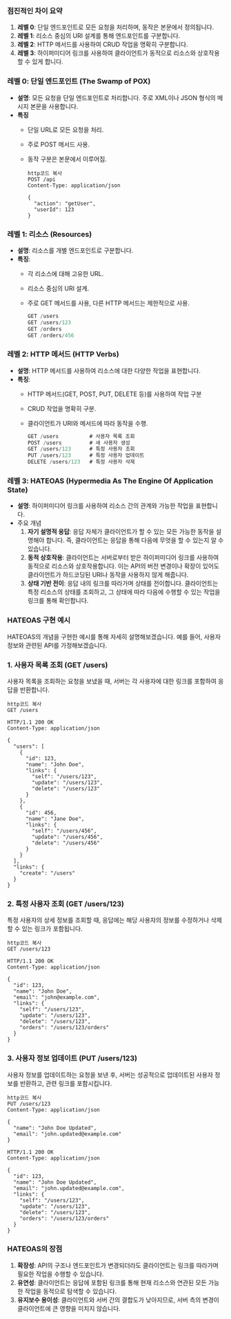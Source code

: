 ### 점진적인 차이 요약
1. **레벨 0**: 단일 엔드포인트로 모든 요청을 처리하며, 동작은 본문에서 정의됩니다.
2. **레벨 1**: 리소스 중심의 URI 설계를 통해 엔드포인트를 구분합니다.
3. **레벨 2**: HTTP 메서드를 사용하여 CRUD 작업을 명확히 구분합니다.
4. **레벨 3**: 하이퍼미디어 링크를 사용하여 클라이언트가 동적으로 리소스와 상호작용할 수 있게 합니다.
### 레벨 0: 단일 엔드포인트 (The Swamp of POX)

- **설명**: 모든 요청을 단일 엔드포인트로 처리합니다. 주로 XML이나 JSON 형식의 메시지 본문을 사용합니다.
- **특징**
    - 단일 URL로 모든 요청을 처리.
    - 주로 POST 메서드 사용.
    - 동작 구분은 본문에서 이루어짐.
        
        ```
        http코드 복사
        POST /api
        Content-Type: application/json
        
        {
          "action": "getUser",
          "userId": 123
        }
        
        ```
        
### 레벨 1: 리소스 (Resources)
- **설명**: 리소스를 개별 엔드포인트로 구분합니다.
- **특징**:
    - 각 리소스에 대해 고유한 URL.
    - 리소스 중심의 URI 설계.
    - 주로 GET 메서드를 사용, 다른 HTTP 메서드는 제한적으로 사용.
        
        ```java
        GET /users
        GET /users/123
        GET /orders
        GET /orders/456
        
        ```

### 레벨 2: HTTP 메서드 (HTTP Verbs)
- **설명**: HTTP 메서드를 사용하여 리소스에 대한 다양한 작업을 표현합니다.
- **특징**:
    - HTTP 메서드(GET, POST, PUT, DELETE 등)를 사용하여 작업 구분  
    - CRUD 작업을 명확히 구분.
    - 클라이언트가 URI와 메서드에 따라 동작을 수행.
        
        ```java
        GET /users          # 사용자 목록 조회
        POST /users         # 새 사용자 생성
        GET /users/123      # 특정 사용자 조회
        PUT /users/123      # 특정 사용자 업데이트
        DELETE /users/123   # 특정 사용자 삭제
        
        ```

### 레벨 3: HATEOAS (Hypermedia As The Engine Of Application State)
- **설명**: 하이퍼미디어 링크를 사용하여 리소스 간의 관계와 가능한 작업을 표현합니다.
- 주요 개념
    1. **자기 설명적 응답**: 응답 자체가 클라이언트가 할 수 있는 모든 가능한 동작을 설명해야 합니다. 즉, 클라이언트는 응답을 통해 다음에 무엇을 할 수 있는지 알 수 있습니다.
    2. **동적 상호작용**: 클라이언트는 서버로부터 받은 하이퍼미디어 링크를 사용하여 동적으로 리소스와 상호작용합니다. 이는 API의 버전 변경이나 확장이 있어도 클라이언트가 하드코딩된 URI나 동작을 사용하지 않게 해줍니다.
    3. **상태 기반 전이**: 응답 내의 링크를 따라가며 상태를 전이합니다. 클라이언트는 특정 리소스의 상태를 조회하고, 그 상태에 따라 다음에 수행할 수 있는 작업을 링크를 통해 확인합니다.
### HATEOAS 구현 예시
HATEOAS의 개념을 구현한 예시를 통해 자세히 설명해보겠습니다. 예를 들어, 사용자 정보와 관련된 API를 가정해보겠습니다.

### 1. 사용자 목록 조회 (GET /users)

사용자 목록을 조회하는 요청을 보냈을 때, 서버는 각 사용자에 대한 링크를 포함하여 응답을 반환합니다.

```
http코드 복사
GET /users

HTTP/1.1 200 OK
Content-Type: application/json

{
  "users": [
    {
      "id": 123,
      "name": "John Doe",
      "links": {
        "self": "/users/123",
        "update": "/users/123",
        "delete": "/users/123"
      }
    },
    {
      "id": 456,
      "name": "Jane Doe",
      "links": {
        "self": "/users/456",
        "update": "/users/456",
        "delete": "/users/456"
      }
    }
  ],
  "links": {
    "create": "/users"
  }
}

```

### 2. 특정 사용자 조회 (GET /users/123)
특정 사용자의 상세 정보를 조회할 때, 응답에는 해당 사용자의 정보를 수정하거나 삭제할 수 있는 링크가 포함됩니다.

```
http코드 복사
GET /users/123

HTTP/1.1 200 OK
Content-Type: application/json

{
  "id": 123,
  "name": "John Doe",
  "email": "john@example.com",
  "links": {
    "self": "/users/123",
    "update": "/users/123",
    "delete": "/users/123",
    "orders": "/users/123/orders"
  }
}

```

### 3. 사용자 정보 업데이트 (PUT /users/123)
사용자 정보를 업데이트하는 요청을 보낸 후, 서버는 성공적으로 업데이트된 사용자 정보를 반환하고, 관련 링크를 포함시킵니다.

```
http코드 복사
PUT /users/123
Content-Type: application/json

{
  "name": "John Doe Updated",
  "email": "john.updated@example.com"
}

HTTP/1.1 200 OK
Content-Type: application/json

{
  "id": 123,
  "name": "John Doe Updated",
  "email": "john.updated@example.com",
  "links": {
    "self": "/users/123",
    "update": "/users/123",
    "delete": "/users/123",
    "orders": "/users/123/orders"
  }
}

```

### HATEOAS의 장점
1. **확장성**: API의 구조나 엔드포인트가 변경되더라도 클라이언트는 링크를 따라가며 필요한 작업을 수행할 수 있습니다.
2. **유연성**: 클라이언트는 응답에 포함된 링크를 통해 현재 리소스와 연관된 모든 가능한 작업을 동적으로 탐색할 수 있습니다.
3. **유지보수 용이성**: 클라이언트와 서버 간의 결합도가 낮아지므로, 서버 측의 변경이 클라이언트에 큰 영향을 미치지 않습니다.
